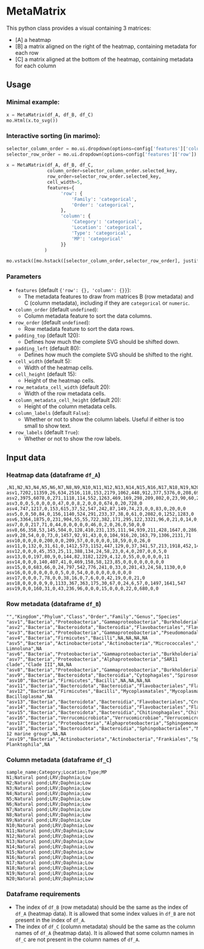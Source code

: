 # MetaMatrix
This python class provides a visual containing 3 matrices:
- [A] a heatmap
- [B] a matrix aligned on the right of the heatmap, containing metadata for each row
- [C] a matrix aligned at the bottom of the heatmap, containing metadata for each column

## Usage

### Minimal example:
```python
x = MetaMatrix(df_A, df_B, df_C)
mo.Html(x.to_svg())
```

### Interactive sorting (in marimo):
```python
selector_column_order = mo.ui.dropdown(options=config['features']['column'])
selector_row_order = mo.ui.dropdown(options=config['features']['row'])
```

```python
x = MetaMatrix(df_A, df_B, df_C,
               column_order=selector_column_order.selected_key,
               row_order=selector_row_order.selected_key,
               cell_width=5,
               features={
                    'row': {
                        'Family': 'categorical',
                        'Order': 'categorical',
                    },
                    'column': {
                        'Category': 'categorical',
                        'Location': 'categorical',
                        'Type': 'categorical',
                        'MP': 'categorical'
                    }}
              )
```

```python
mo.vstack([mo.hstack([selector_column_order,selector_row_order], justify="start"), mo.Html(x.to_svg())])

```

### Parameters

- `features` (default `{'row': {}, 'column': {}}`):
  - The metadata features to draw from matrices B (row metadata) and C (column metadata), including if they are `categorical` or `numeric`.
- `column_order` (default `undefined`):
  - Column metadata feature to sort the data columns.
- `row_order` (default `undefined`):
  - Row metadata feature to sort the data rows.
- `padding_top` (default 120):
  - Defines how much the complete SVG should be shifted down.
- `padding_left` (default 80):
  - Defines how much the complete SVG should be shifted to the right.
- `cell_width` (default 5):
  - Width of the heatmap cells.
- `cell_height` (default 15):
  - Height of the heatmap cells.
- `row_metadata_cell_width` (default 20):
  - Width of the row metadata cells.
- `column_metadata_cell_height` (default 20):
  - Height of the column metadata cells.
- `column_labels` (default `False`):
  - Whether or not to show the column labels. Useful if either is too small to show text.
- `row_labels` (default `True`):
  - Whether or not to show the row labels.

## Input data
### Heatmap data (dataframe `df_A`)
```csv
,N1,N2,N3,N4,N5,N6,N7,N8,N9,N10,N11,N12,N13,N14,N15,N16,N17,N18,N19,N20
asv1,7202,11359,26,634,2516,118,153,2179,1062,448,912,377,5376,0,208,696,0,64,210,21
asv2,3975,6078,0,271,1118,114,552,1263,469,169,298,209,802,0,23,90,60,2244,3310,31
asv3,0,0,5,0,0,0,0,47,0,0,8,2,0,0,0,674,0,20,728,0
asv4,747,1217,0,153,615,37,52,547,242,87,149,74,23,0,0,83,0,20,0,0
asv5,0,0,50,84,0,156,1140,524,291,233,37,38,0,61,0,2082,0,1252,1283,0
asv6,3364,1875,0,231,904,55,55,722,382,171,295,122,3321,96,0,21,0,14,0,110
asv7,0,0,217,71,0,44,0,0,0,0,0,46,0,2,0,26,0,50,0,0
asv8,66,358,53,145,504,0,128,410,231,135,111,94,939,211,428,1647,0,286,887,35
asv9,28,54,0,0,73,0,1457,92,91,43,0,0,104,916,20,163,79,1306,2131,71
asv10,0,0,0,0,200,0,0,209,57,0,0,0,0,0,18,59,0,0,26,0
asv11,0,132,0,31,61,0,1412,573,1152,447,129,0,37,341,57,213,1918,452,1478,0
asv12,0,0,0,45,353,25,11,388,134,24,58,23,0,4,0,207,0,0,5,0
asv13,0,0,197,80,9,0,144,82,3182,1229,4,12,0,55,0,0,0,0,0,11
asv14,0,0,0,140,407,41,0,469,158,58,123,85,0,0,0,0,0,0,0,0
asv15,0,0,683,66,0,24,797,542,776,241,0,33,0,201,43,24,58,1130,0,0
asv16,0,0,0,0,0,0,0,5,0,0,54,0,0,0,0,0,0,0,0,0
asv17,0,0,0,7,78,0,0,38,16,0,7,6,0,0,42,19,0,0,21,0
asv18,0,0,0,0,9,0,1133,367,363,175,30,67,0,24,6,57,0,1497,1641,547
asv19,0,0,160,31,0,43,236,96,0,0,0,15,0,0,0,22,0,680,0,0
```

### Row metadata (dataframe `df_B`)
```csv
"","Kingdom","Phylum","Class","Order","Family","Genus","Species"
"asv1","Bacteria","Proteobacteria","Gammaproteobacteria","Burkholderiales","T34",NA,NA
"asv2","Bacteria","Bacteroidota","Bacteroidia","Flavobacteriales","Flavobacteriaceae","Flavobacterium","terrigena"
"asv3","Bacteria","Proteobacteria","Gammaproteobacteria","Pseudomonadales","Moraxellaceae","Acinetobacter",NA
"asv4","Bacteria","Firmicutes","Bacilli",NA,NA,NA,NA
"asv5","Bacteria","Actinobacteriota","Actinobacteria","Micrococcales","Microbacteriaceae","Candidatus Limnoluna",NA
"asv6","Bacteria","Proteobacteria","Gammaproteobacteria","Burkholderiales","Comamonadaceae","Limnohabitans",NA
"asv7","Bacteria","Proteobacteria","Alphaproteobacteria","SAR11 clade","Clade III",NA,NA
"asv8","Bacteria","Proteobacteria","Gammaproteobacteria","Burkholderiales","Comamonadaceae",NA,NA
"asv9","Bacteria","Bacteroidota","Bacteroidia","Cytophagales","Spirosomaceae","Pseudarcicella",NA
"asv10","Bacteria","Firmicutes","Bacilli",NA,NA,NA,NA
"asv11","Bacteria","Bacteroidota","Bacteroidia","Flavobacteriales","Flavobacteriaceae","Flavobacterium",NA
"asv12","Bacteria","Firmicutes","Bacilli","Mycoplasmatales","Mycoplasmataceae","Candidatus Bacilloplasma",NA
"asv13","Bacteria","Bacteroidota","Bacteroidia","Flavobacteriales","Crocinitomicaceae","Fluviicola",NA
"asv14","Bacteria","Bacteroidota","Bacteroidia","Flavobacteriales","Flavobacteriaceae","Flavobacterium",NA
"asv15","Bacteria","Bacteroidota","Bacteroidia","Chitinophagales","Chitinophagaceae","Sediminibacterium",NA
"asv16","Bacteria","Verrucomicrobiota","Verrucomicrobiae","Verrucomicrobiales","DEV007",NA,NA
"asv17","Bacteria","Proteobacteria","Alphaproteobacteria","Sphingomonadales","Sphingomonadaceae","Sphingomonas",NA
"asv18","Bacteria","Bacteroidota","Bacteroidia","Sphingobacteriales","NS11-12 marine group",NA,NA
"asv19","Bacteria","Actinobacteriota","Actinobacteria","Frankiales","Sporichthyaceae","Candidatus Planktophila",NA
```

### Column metadata (dataframe `df_C`)
```csv
sample_name;Category;Location;Type;MP
N1;Natural pond;LRV;Daphnia;Low
N2;Natural pond;LRV;Daphnia;Low
N3;Natural pond;LRV;Daphnia;Low
N4;Natural pond;LRV;Daphnia;Low
N5;Natural pond;LRV;Daphnia;Low
N6;Natural pond;LRV;Daphnia;Low
N7;Natural pond;LRV;Daphnia;Low
N8;Natural pond;LRV;Daphnia;Low
N9;Natural pond;LRV;Daphnia;Low
N10;Natural pond;LRV;Daphnia;Low
N11;Natural pond;LRV;Daphnia;Low
N12;Natural pond;LRV;Daphnia;Low
N13;Natural pond;LRV;Daphnia;Low
N14;Natural pond;LRV;Daphnia;Low
N15;Natural pond;LRV;Daphnia;Low
N16;Natural pond;LRV;Daphnia;Low
N17;Natural pond;LRV;Daphnia;Low
N18;Natural pond;LRV;Daphnia;Low
N19;Natural pond;LRV;Daphnia;Low
N20;Natural pond;LRV;Daphnia;Low
```

### Dataframe requirements
- The index of `df_B` (row metadata) should be the same as the index of `df_A` (heatmap data). It is allowed that some index values in `df_B` are not present in the index of `df_A`.
- The index of `df_C` (column metadata) should be the same as the column names of `df_A` (heatmap data). It is allowed that some column names in `df_C` are not present in the column names of `df_A`.